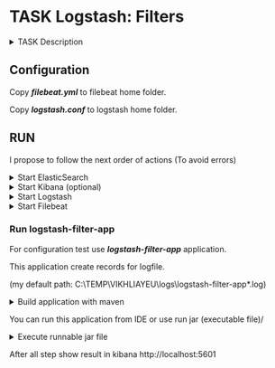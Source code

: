 # TASK Logstash: Filters
<details>
  <summary>TASK Description</summary>
Create small Java application that will log messages to the file. Log messages should have the following pattern:

${MESSAGE_ID} [${UUID} key1="value1" key2="value2" key3="value3" keyN="ValueN"] ${PROCESS_ID} ${COMPONENT_NAME}: ${MESSAGE}


Example:

00-00-00000 [c133ee9a7bfa11e6ae2256b6b6499611 app_name="application-name" app_version="1.0.0-SNAPSHOT" hostname="localhost"] 69427d6c966046c58804d7f4128f7505 DataBase: message here


Read all the logs from the file and send them to logstash.


Using Logstash filters parse log messages and extract all the fields specified in the message pattern (result document in the ElasticSearch should contains all of them in the root of log document).

Add ${AUTHOR} field to every log messages using logstash filters. 

If ${MESSAGE} contains keyword "error" - add tag [failed] to this document.

Use Kibana to make sure logs are properly parsed and contains all required fields.

Task result: application, filebeat and logstash configuration file.

Links:

Logstash filters: https://www.elastic.co/guide/en/logstash/current/filter-plugins.html

Logstash KV filter: https://www.elastic.co/guide/en/logstash/current/plugins-filters-kv.html

Logstash mutate filter: https://www.elastic.co/guide/en/logstash/current/plugins-filters-mutate.html

Logstash Grok filter: https://www.elastic.co/guide/en/logstash/current/plugins-filters-grok.html

</details>

## Configuration

Copy ***filebeat.yml*** to filebeat home folder.

Copy ***logstash.conf*** to logstash home folder.


## RUN 

I propose to follow the next order of actions
(To avoid errors)

<details>
<summary>Start ElasticSearch</summary>
  
```
 bin\elasticsearch
```
</details>
 
<details>
<summary>Start Kibana (optional)</summary> 
  
  ```
   bin\kibana
  ```
</details>

<details>
<summary>Start Logstash</summary> 
   
  ``` 
   bin\logstash -f logstash.conf  --config.reload.automatic
  ``` 
</details>
 
 
<details>
<summary>Start Filebeat</summary> 

  ```  
   filebeat.exe -e -c filebeat.yml -d "publish"
  ``` 
</details>
 
### Run logstash-filter-app

For  configuration test use ***logstash-filter-app*** application.

This application create records for logfile.

(my default path: C:\TEMP\VIKHLIAYEU\logs\logstash-filter-app\*.log)

<details>
<summary>Build application with maven</summary> 
Go to folder ***logstash-filter-app*** and build application with maven

  ```
  cd logstash-filter-app
  
  mvn clean package install
  ```
</details>

You can run this application from IDE or use run jar (executable file)/

<details>
<summary>Execute runnable jar file</summary> 
 
  ```
  java -jar logstash-filter-app-1.0-jar-with-dependencies.jar
  ```
</details>

After all step show result in kibana 
http://localhost:5601